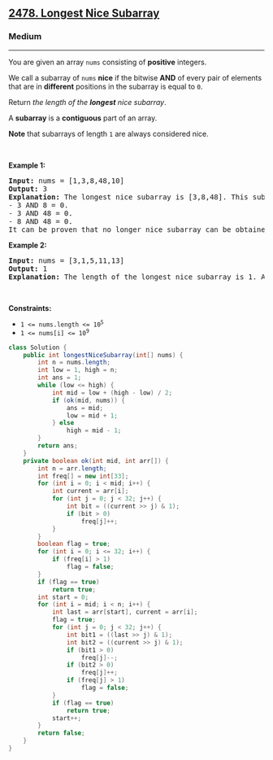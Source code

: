 <h2><a href="https://leetcode.com/problems/longest-nice-subarray">2478. Longest Nice Subarray</a></h2><h3>Medium</h3><hr><p>You are given an array <code>nums</code> consisting of <strong>positive</strong> integers.</p>

<p>We call a subarray of <code>nums</code> <strong>nice</strong> if the bitwise <strong>AND</strong> of every pair of elements that are in <strong>different</strong> positions in the subarray is equal to <code>0</code>.</p>

<p>Return <em>the length of the <strong>longest</strong> nice subarray</em>.</p>

<p>A <strong>subarray</strong> is a <strong>contiguous</strong> part of an array.</p>

<p><strong>Note</strong> that subarrays of length <code>1</code> are always considered nice.</p>

<p>&nbsp;</p>
<p><strong class="example">Example 1:</strong></p>

<pre>
<strong>Input:</strong> nums = [1,3,8,48,10]
<strong>Output:</strong> 3
<strong>Explanation:</strong> The longest nice subarray is [3,8,48]. This subarray satisfies the conditions:
- 3 AND 8 = 0.
- 3 AND 48 = 0.
- 8 AND 48 = 0.
It can be proven that no longer nice subarray can be obtained, so we return 3.</pre>

<p><strong class="example">Example 2:</strong></p>

<pre>
<strong>Input:</strong> nums = [3,1,5,11,13]
<strong>Output:</strong> 1
<strong>Explanation:</strong> The length of the longest nice subarray is 1. Any subarray of length 1 can be chosen.
</pre>

<p>&nbsp;</p>
<p><strong>Constraints:</strong></p>

<ul>
	<li><code>1 &lt;= nums.length &lt;= 10<sup>5</sup></code></li>
	<li><code>1 &lt;= nums[i] &lt;= 10<sup>9</sup></code></li>
</ul>

```java
class Solution {
    public int longestNiceSubarray(int[] nums) {
        int n = nums.length;
        int low = 1, high = n;
        int ans = 1;
        while (low <= high) {
            int mid = low + (high - low) / 2;
            if (ok(mid, nums)) {
                ans = mid;
                low = mid + 1;
            } else
                high = mid - 1;
        }
        return ans;
    }
    private boolean ok(int mid, int arr[]) {
        int n = arr.length;
        int freq[] = new int[33];
        for (int i = 0; i < mid; i++) {
            int current = arr[i];
            for (int j = 0; j < 32; j++) {
                int bit = ((current >> j) & 1);
                if (bit > 0)
                    freq[j]++;
            }
        }
        boolean flag = true;
        for (int i = 0; i <= 32; i++) {
            if (freq[i] > 1)
                flag = false;
        }
        if (flag == true)
            return true;
        int start = 0;
        for (int i = mid; i < n; i++) {
            int last = arr[start], current = arr[i];
            flag = true;
            for (int j = 0; j < 32; j++) {
                int bit1 = ((last >> j) & 1);
                int bit2 = ((current >> j) & 1);
                if (bit1 > 0)
                    freq[j]--;
                if (bit2 > 0)
                    freq[j]++;
                if (freq[j] > 1)
                    flag = false;
            }
            if (flag == true)
                return true;
            start++;
        }
        return false;
    }
}
```
